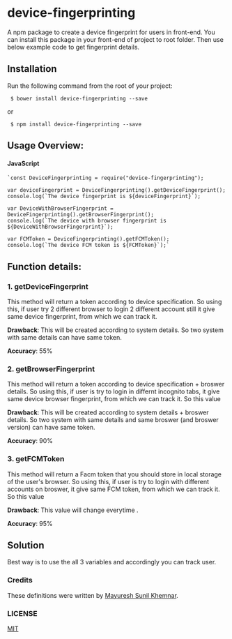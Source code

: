# device-fingerprinting
A npm package to create a device fingerprint for users in front-end. You can install this package in your front-end of project to root folder. Then use below example code to get fingerprint details.


## Installation
Run the following command from the root of your project:
```
 $ bower install device-fingerprinting --save
```
or
```
 $ npm install device-fingerprinting --save
```


## Usage Overview:

#### JavaScript

    `const DeviceFingerprinting = require("device-fingerprinting");

    var deviceFingerprint = DeviceFingerprinting().getDeviceFingerprint();
    console.log(`The device fingerprint is ${deviceFingerprint}`);

    var DeviceWithBrowserFingerprint = DeviceFingerprinting().getBrowserFingerprint();
    console.log(`The device with browser fingerprint is ${DeviceWithBrowserFingerprint}`);

    var FCMToken = DeviceFingerprinting().getFCMToken();
    console.log(`The device FCM token is ${FCMToken}`);`


## Function details:

### 1. getDeviceFingerprint
This method will return a token according to device specification. So using this, if user try 2 different browser to login 2 different account still it give same device fingerprint, from which we can track it.

**Drawback**: This will be created according to system details. So two system with same details can have same token.   

**Accuracy**: 55%

### 2. getBrowserFingerprint
This method will return a token according to device specification + broswer details. So using this, if user is try to login in differnt incognito tabs, it give same device browser fingerprint, from which we can track it.
So this value

**Drawback**: This will be created according to system details + broswer details. So two system with same details and same broswer (and broswer version) can have same token.

**Accuracy**: 90%

### 3. getFCMToken
This method will return a Facm token that you should store in local storage of the user's browser. So using this, if user is try to login with different accounts on broswer, it give same FCM token, from which we can track it.
So this value

**Drawback**: This value will change everytime .

**Accuracy**: 95%

## Solution
Best way is to use the all 3 variables and accordingly you can track user.

### Credits

These definitions were written by [Mayuresh Sunil Khemnar](https://github.com/KhemnarMayuresh).


### LICENSE

[MIT](LICENSE)
